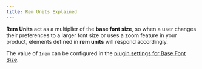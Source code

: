 ```yaml
---
title: Rem Units Explained
---
```


**Rem Units** act as a multiplier of the **base font size**, so when a user changes their preferences to a larger font size or uses a zoom feature in your product, elements defined in **rem units** will respond accordingly.

The value of `1rem` can be configured in the [plugin settings for Base Font Size](../../manage-settings/base-font-size.md).
